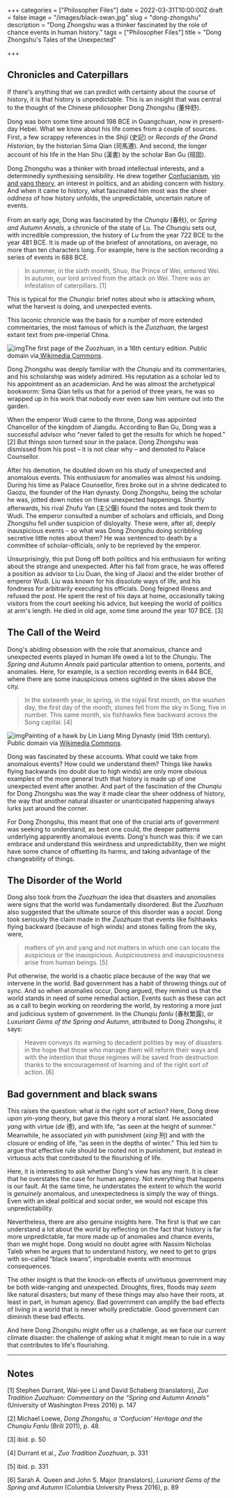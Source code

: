 +++
categories = ["Philosopher Files"]
date = 2022-03-31T10:00:00Z
draft = false
image = "/images/black-swan.jpg"
slug = "dong-zhongshu"
description = "Dong Zhongshu was a thinker fascinated by the role of chance events in human history."
tags = ["Philosopher Files"]
title = "Dong Zhongshu's Tales of the Unexpected"

+++

## Chronicles and Caterpillars

If there's anything that we can predict with certainty about the course of history, it is that history is unpredictable. This is an insight that  was central to the thought of the Chinese philosopher Dong Zhongshu  (董仲舒).

Dong was born some time around 198 BCE in Guangchuan, now  in present-day Hebei. What we know about his life comes from a couple of sources. First, a few scrappy references in the *Shiji* (史記) or *Records of the Grand Historian*, by the historian Sima Qian (司馬遷). And second, the longer account of his life in the Han Shu (漢書) by the scholar Ban Gu (班固).

Dong Zhongshu was a thinker with broad intellectual interests, and a determinedly synthesising sensibility. He drew together [Confucianism](/confucius/), [yin and yang theory](/zou-yan/), an interest in politics, and an abiding concern with history. And when  it came to history, what fascinated him most was the sheer *oddness* of how history unfolds, the unpredictable, uncertain nature of events.

From an early age, Dong was fascinated by the *Chunqiu* (春秋), or *Spring and Autumn Annals*, a chronicle of the state of Lu. The *Chunqiu* sets out, with incredible compression, the history of Lu from the year  722 BCE to the year 481 BCE. It is made up of the briefest of  annotations, on average, no more than ten characters long. For example,  here is the section  recording a series of events in 688 BCE.

> In summer, in the sixth month, Shuo, the Prince of Wei, entered Wei.
> In autumn, our lord arrived from the attack on Wei.
> There was an infestation of caterpillars. [1]

This is typical for the *Chunqiu*: brief notes about who is attacking whom, what the harvest is doing, and unexpected events.

This laconic chronicle was the basis for a number of more extended commentaries, the most famous of which is the *Zuozhuan*, the largest extant text from pre-imperial China.

![img](/images/zuozhuan.png)The first page of the Zuozhuan, in a 16th century edition. Public domain via[ Wikimedia Commons](https://commons.wikimedia.org/wiki/File:Li_Yuanyang_Zuo_zhuan_first_page.png).

Dong Zhongshu was deeply familiar with the *Chunqiu* and its commentaries, and his scholarship was widely admired. His  reputation as a scholar led to his appointment as an academician. And he was almost the archetypical bookworm: Sima Qian tells us that for a  period of three years, he was so wrapped up in his work that nobody ever even saw him venture out into the garden.

When the emperor Wudi  came to the throne, Dong was appointed Chancellor of the kingdom of  Jiangdu. According to Ban Gu, Dong was a successful advisor who “never  failed to get the results for which he hoped.” [2] But things soon  turned sour in the palace. Dong Zhongshu was dismissed from his post –  it is not clear why – and demoted to Palace Counsellor.

After his  demotion, he doubled down on his study of unexpected and anomalous  events. This enthusiasm for anomalies was almost his undoing. During his time as Palace Counsellor, fires broke out in a shrine dedicated to  Gaozu, the founder of the Han dynasty. Dong Zhongshu, being the scholar  he was, jotted down notes on these unexpected happenings. Shortly  afterwards, his rival Zhufu Yan (主父偃) found the notes and took them to  Wudi. The emperor consulted a number of scholars and officials, and Dong Zhongshu fell under suspicion of disloyalty. These were, after all,  deeply inauspicious events – so what was Dong Zhongshu doing scribbling  secretive little notes about them? He was sentenced to death by a  committee of scholar-officials, only to be reprieved by the emperor.

Unsurprisingly, this put Dong off both politics and his enthusiasm for writing about  the strange and unexpected. After his fall from grace, he was offered a  position as advisor to Liu Duan, the king of Jiaoxi and the elder  brother of emperor Wudi. Liu was known for his dissolute ways of life,  and his fondness for arbitrarily executing his officials. Dong feigned  illness and refused the post. He spent the rest of his days at home,  occasionally taking visitors from the court seeking his advice, but  keeping the world of politics at arm's length. He died in old age, some  time around the year 107 BCE. [3]

## The Call of the Weird

Dong's abiding obsession with the role that anomalous, chance and unexpected events played in human life owed a lot to the *Chunqiu*. The *Spring and Autumn Annals* paid particular attention to omens, portents, and anomalies. Here, for  example, is a section recording events in 644 BCE, where there are some  inauspicious omens sighted in the skies above the city.

> In the sixteenth year, in spring, in the royal first month, on the *wushen* day, the first day of the month, stones fell from the sky in Song, five in  number. This same month, six fishhawks flew backward across the Song  capital. [4]

![img](/images/hawk.jpg)Painting of a hawk by Lin Liang Ming Dynasty (mid 15th century). Public domain via [Wikimedia Commons](https://commons.wikimedia.org/wiki/File:明_林良_二鷹圖_軸-Two_hawks_in_a_thicket_MET_DP157281.jpg).

Dong was fascinated by these accounts. What could we take from anomalous  events? How could we understand them? Things like hawks flying backwards (no doubt due to high winds) are only more obvious examples of the more general truth that history is made up of one unexpected event after  another. And part of the fascination of the *Chunqiu* for Dong  Zhongshu was the way it made clear the sheer oddness of history, the way that another natural disaster or unanticipated happening always lurks  just around the corner. 

For Dong Zhongshu, this meant that one of the crucial arts of government was seeking to understand, as best one  could, the deeper patterns underlying apparently anomalous events.  Dong's hunch was this: if we can embrace and understand this weirdness  and unpredictability, then we might have some chance of offsetting its  harms, and taking advantage of the changeability of things.

## The Disorder of the World

Dong also took from the *Zuozhuan* the idea that disasters and anomalies were signs that the world was fundamentally disordered. But the *Zuozhuan* also suggested that the ultimate source of this disorder was a *social*. Dong took seriously the claim made in the *Zuozhuan* that events like fishhawks flying backward (because of high winds) and stones falling from the sky, were,

> matters of yin and yang and not matters in which one can locate the auspicious  or the inauspicious. Auspiciousness and inauspiciousness arise from  human beings. [5]

Put otherwise, the world is a chaotic  place because of the way that we intervene in the world. Bad government  has a habit of throwing things out of sync. And so when anomalies occur, Dong argued, they remind us that the world stands in need of some  remedial action. Events such as these can act as a call to begin working on reordering the world, by restoring a more just and judicious system  of government. In the *Chunqiu fanlu* (春秋繁露), or *Luxuriant Gems of the Spring and Autumn*, attributed to Dong Zhongshu, it says:

> Heaven conveys its warning to decadent polities by way of disasters in the  hope that those who manage them will reform their ways and with the  intention that those regimes will be saved from destruction thanks to  the encouragement of learning and of the right sort of action. [6]

## Bad government and black swans

This raises the question: what *is* the right sort of action? Here, Dong drew upon *yin-yang* theory, but gave this theory a moral slant. He associated *yang* with virtue (*de* 德), and with life, “as seen at the height of summer.” Meanwhile, he associated *yin* with punishment (*xing* 刑) and with the closure or ending of life, “as seen in the depths of  winter.” This led him to argue that effective rule should be rooted not  in punishment, but instead in virtuous acts that contributed to the  flourishing of life. 

Here, it is interesting to ask whether  Dong's view has any merit. It is clear that he overstates the case for  human agency. Not everything that happens is our fault. At the same  time, he understates the extent to which the world is *genuinely* anomalous, and unexpectedness is simply the way of things. Even with an ideal political and social order, we would not escape this  unpredictability.

Nevertheless, there are also genuine insights  here. The first is that we can understand a lot about the world by  reflecting on the fact that history is far more unpredictable, far more  made up of anomalies and chance events, than we might hope. Dong would  no doubt agree with Nassim Nicholas Taleb when he argues that to  understand history, we need to get to grips with so-called “black  swans”, improbable events with enormous consequences.

The other  insight is that the knock-on effects of unvirtuous government may be  both wide-ranging and unexpected. Droughts, fires, floods may *seem* like natural disasters; but many of these things may also have their roots,  at least in part, in human agency. Bad government can amplify the bad  effects of living in a world that is never wholly predictable. Good  government can diminish these bad effects.

And here Dong Zhongshu  might offer us a challenge, as we face our current climate disaster: the challenge of asking what it might mean to rule in a way that  contributes to life's flourishing. 

------

## Notes

[1] Stephen Durrant, Wai-yee Li and David Schaberg (translators), *Zuo Tradition Zuozhuan: Commentary on the “Spring and Autumn Annals”* (University of Washington Press 2016) p. 147

[2] Michael Loewe, *Dong Zhongshu, a 'Confucian' Heritage and the Chunqiu Fanlu* (Brill 2011), p. 48.

[3] ibid. p. 50

[4] Durrant et al., *Zuo Tradition Zuozhuan*, p. 331

[5] ibid. p. 331

[6] Sarah A. Queen and John S. Major (translators), *Luxuriant Gems of the Spring and Autumn* (Columbia University Press 2016), p. 89
